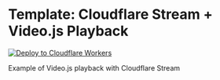 # Template: Cloudflare Stream + Video.js Playback

[![Deploy to Cloudflare Workers](https://deploy.workers.cloudflare.com/button)](https://deploy.workers.cloudflare.com/?url=https://github.com/cloudflare/templates/tree/main/stream/playback/video-js)

Example of Video.js playback with Cloudflare Stream
